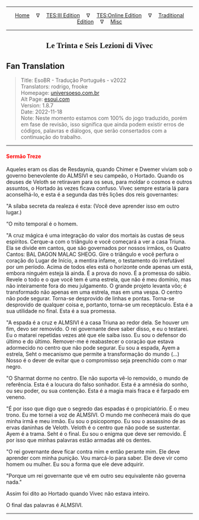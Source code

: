 
---

<!-- Jekyll Page Links -->

<center>
<a href="../../../../../index.html">Home</a>
&emsp;&nabla;&emsp;
<a href="../../../../index-tes3.html">TES:III Edition</a>
&emsp;&nabla;&emsp;
<a href="../../../../index-teso.html">TES:Online Edition</a>
&emsp;&nabla;&emsp;
<a href="../../../../index-traditional.html">Traditional Edition</a>
&emsp;&nabla;&emsp;
<a href="../../../../index-misc.html">Misc</a>
</center>

<!-- Markdown Body Below: -->

---

<center>
<h2><span style="font-family:Georgia">Le Trinta e Seis Lezioni di Vivec</span></h2>
</center>

## Fan Translation

> Title: EsoBR - Tradução Português - v2022\
> Translators: rodrigo, frooke\
> Homepage: [universoeso.com.br][1]\
> Alt Page: [esoui.com][2]\
> Version: 1.8.7\
> Date: 2022-11-18\
> Note: Neste momento estamos com 100% do jogo traduzido, porém em fase de revisão, isso significa que ainda podem existir erros de códigos, palavras e diálogos, que serão consertados com a continuação do trabalho.

[1]: https://www.universoeso.com.br/traducao
[2]: https://www.esoui.com/downloads/info2256-EsoBR-TraduoPortugus-v2022.html

---

#### <span style="color:red">Sermão Treze</span>

Aqueles eram os dias de Resdaynia, quando Chimer e Dwemer viviam sob o governo benevolente do ALMSIVI e seu campeão, o Hortado. Quando os deuses de Veloth se retiravam para os seus, para moldar o cosmos e outros assuntos, o Hortado às vezes ficava confuso. Vivec sempre estaria lá para aconselhá-lo, e esta é a segunda das três lições dos reis governantes:

"A sílaba secreta da realeza é esta: (Você deve aprender isso em outro lugar.)

“O mito temporal é o homem.

"A cruz mágica é uma integração do valor dos mortais às custas de seus espíritos. Cerque-a com o triângulo e você começará a ver a casa Triuna. Ela se divide em cantos, que são governados por nossos irmãos, os Quatro Cantos: BAL DAGON MALAC SHEOG. Gire o triângulo e você perfura o coração do Lugar de Início, a mentira infame, o testamento do irrefutável por um período. Acima de todos eles está o horizonte onde apenas um está, embora ninguém esteja lá ainda. É a prova do novo. É a promessa do sábio. Revele o todo e o que você tem é uma estrela, que não é meu domínio, mas não inteiramente fora do meu julgamento. O grande projeto levanta vôo; é transformado não apenas em uma estrela, mas em uma vespa. O centro não pode segurar. Torna-se desprovido de linhas e pontas. Torna-se desprovido de qualquer coisa e, portanto, torna-se um receptáculo. Esta é a sua utilidade no final. Esta é a sua promessa.

"A espada é a cruz e ALMSIVI é a casa Triuna ao redor dela. Se houver um fim, devo ser removido. O rei governante deve saber disso, e eu o testarei. Eu o matarei repetidas vezes até que ele saiba isso. Eu sou o defensor do último e do último. Remover-me é reabastecer o coração que estava adormecido no centro que não pode segurar. Eu sou a espada, Ayem a estrela, Seht o mecanismo que permite a transformação do mundo (...) Nosso é o dever de evitar que o compromisso seja preenchido com o mar negro.

"O Sharmat dorme no centro. Ele não suporta vê-lo removido, o mundo de referência. Esta é a loucura do falso sonhador. Esta é a amnésia do sonho, ou seu poder, ou sua contenção. Esta é a magia mais fraca e é farpado em veneno.

"É por isso que digo que o segredo das espadas é o propiciatório. É o meu trono. Eu me tornei a voz de ALMSIVI. O mundo me conhecerá mais do que minha irmã e meu irmão. Eu sou o psicopompo. Eu sou o assassino de as ervas daninhas de Veloth. Veloth é o centro que não pode se sustentar. Ayem é a trama. Seht é o final. Eu sou o enigma que deve ser removido. É por isso que minhas palavras estão armadas até os dentes.

"O rei governante deve ficar contra mim e então perante mim. Ele deve aprender com minha punição. Vou marcá-lo para saber. Ele deve vir como homem ou mulher. Eu sou a forma que ele deve adquirir.

"Porque um rei governante que vê em outro seu equivalente não governa nada."

Assim foi dito ao Hortado quando Vivec não estava inteiro.

O final das palavras é ALMSIVI.

---
